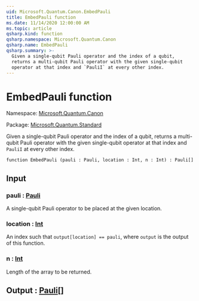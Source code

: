 ```yaml
---
uid: Microsoft.Quantum.Canon.EmbedPauli
title: EmbedPauli function
ms.date: 11/14/2020 12:00:00 AM
ms.topic: article
qsharp.kind: function
qsharp.namespace: Microsoft.Quantum.Canon
qsharp.name: EmbedPauli
qsharp.summary: >-
  Given a single-qubit Pauli operator and the index of a qubit,
  returns a multi-qubit Pauli operator with the given single-qubit
  operator at that index and `PauliI` at every other index.
---
```


# EmbedPauli function

Namespace: [Microsoft.Quantum.Canon](xref:Microsoft.Quantum.Canon)

Package: [Microsoft.Quantum.Standard](https://nuget.org/packages/Microsoft.Quantum.Standard)


Given a single-qubit Pauli operator and the index of a qubit,returns a multi-qubit Pauli operator with the given single-qubitoperator at that index and `PauliI` at every other index.

```qsharp
function EmbedPauli (pauli : Pauli, location : Int, n : Int) : Pauli[]
```


## Input

### pauli : [Pauli](xref:microsoft.quantum.lang-ref.pauli)

A single-qubit Pauli operator to be placed at the given location.


### location : [Int](xref:microsoft.quantum.lang-ref.int)

An index such that `output[location] == pauli`, where `output` isthe output of this function.


### n : [Int](xref:microsoft.quantum.lang-ref.int)

Length of the array to be returned.



## Output : [Pauli](xref:microsoft.quantum.lang-ref.pauli)[]

